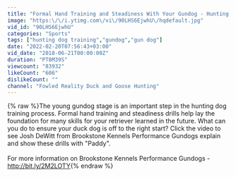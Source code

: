 ```yaml
---
title: "Formal Hand Training and Steadiness With Your Gundog - Hunting Dog Training"
image: "https:\/\/i.ytimg.com\/vi\/90LHS6EjwhU\/hqdefault.jpg"
vid_id: "90LHS6EjwhU"
categories: "Sports"
tags: ["hunting dog training","gundog","gun dog"]
date: "2022-02-20T07:56:43+03:00"
vid_date: "2018-06-21T00:00:00Z"
duration: "PT8M39S"
viewcount: "83932"
likeCount: "606"
dislikeCount: ""
channel: "Fowled Reality Duck and Goose Hunting"
---
```

{% raw %}The young gundog stage is an important step in the hunting dog training process. Formal hand training and steadiness drills help lay the foundation for many skills for your retriever learned in the future. What can you do to ensure your duck dog is off to the right start? Click the video to see Josh DeWitt from Brookstone Kennels Performance Gundogs explain and show these drills with &quot;Paddy&quot;.<br /><br />For more information on Brookstone Kennels Performance Gundogs - <a rel="nofollow" target="blank" href="http://bit.ly/2M2LOTY">http://bit.ly/2M2LOTY</a>{% endraw %}
